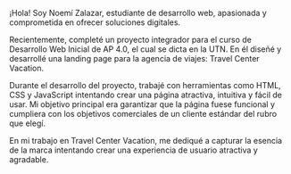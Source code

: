 ¡Hola! Soy Noemí Zalazar, estudiante de desarrollo web, apasionada y comprometida en ofrecer soluciones digitales. 

Recientemente, completé un proyecto integrador para el curso de Desarrollo Web Inicial de AP 4.0, el cual se dicta en la UTN.
En él diseñé y desarrollé una landing page para la agencia de viajes: Travel Center Vacation.

Durante el desarrollo del proyecto, trabajé con herramientas como HTML, CSS y JavaScript intentando crear una página  atractiva, intuitiva y fácil de usar. Mi objetivo principal era garantizar que la página fuese funcional y cumpliera con los objetivos comerciales de un cliente estándar del rubro que elegí.

En mi trabajo en Travel Center Vacation, me dediqué a capturar la esencia de la marca intentando crear una experiencia de usuario atractiva y agradable. 
